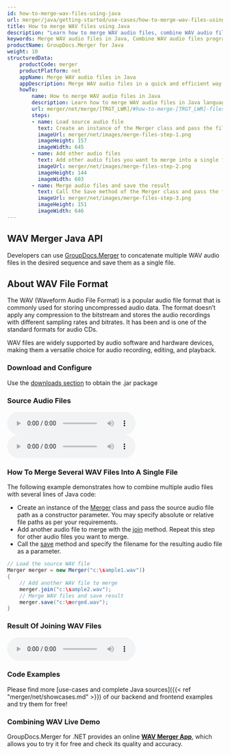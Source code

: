 ```yaml
---
id: how-to-merge-wav-files-using-java
url: merger/java/getting-started/use-cases/how-to-merge-wav-files-using-java
title: How to merge WAV files using Java
description: "Learn how to merge WAV audio files, combine WAV audio files into one file programmatically in Java language using GroupDocs.Merger for Java library."
keywords: Merge WAV audio files in Java, Combine WAV audio files programmatically, Join WAV audio files in Java, Combine WAV audio files in Java, Concatenate WAV audio files in Java
productName: GroupDocs.Merger for Java
weight: 10
structuredData:
    productCode: merger
    productPlatform: net
    appName: Merge WAV audio files in Java
    appDescription: Merge WAV audio files in a quick and efficient way using Java language and GroupDocs.Merger for Java API, without the use of any third-party software like Audacity or WavePad.
    howTo:
        name: How to merge WAV audio files in Java 
        description: Learn how to merge WAV audio files in Java language and GroupDocs.Merger for Java API, without the use of any third-party software like Audacity or WavePad.
        url: merger/net/merge/[TRGT_LWR]/#how-to-merge-[TRGT_LWR]-files-in-c
        steps:
        - name: Load source audio file
          text: Create an instance of the Merger class and pass the file path of the source audio file as a constructor parameter. You may specify absolute or relative file paths as per your requirements. 
          imageUrl: merger/net/images/merge-files-step-1.png
          imageHeight: 157
          imageWidth: 645
        - name: Add other audio files
          text: Add other audio files you want to merge into a single file with the Join method of the Merger class.
          imageUrl: merger/net/images/merge-files-step-2.png
          imageHeight: 144
          imageWidth: 603
        - name: Merge audio files and save the result 
          text: Call the Save method of the Merger class and pass the filename for the resultant audio file as a parameter.
          imageUrl: merger/net/images/merge-files-step-3.png
          imageHeight: 151
          imageWidth: 646
---
```


## WAV Merger Java API

Developers can use [GroupDocs.Merger](https://products.groupdocs.com/merger/java) to concatenate multiple WAV audio files in the desired sequence and save them as a single  file.

## About WAV File Format

The WAV (Waveform Audio File Format) is a popular audio file format that is commonly used for storing uncompressed audio data. The format doesn’t apply any compression to the bitstream and stores the audio recordings with different sampling rates and bitrates. It has been and is one of the standard formats for audio CDs. 

WAV files are widely supported by audio software and hardware devices, making them a versatile choice for audio recording, editing, and playback.

### Download and Configure

Use the [downloads section](https://downloads.groupdocs.com/merger/java) to obtain the .jar package

### Source Audio Files

<audio controls="controls">
  <source type="audio/wav" src="/merger/net/images/audio/sample1.wav"></source>  
  <p>Your browser does not support the audio element.</p>
</audio>

<audio controls="controls">
  <source type="audio/wav" src="/merger/net/images/audio/sample2.wav"></source>  
  <p>Your browser does not support the audio element.</p>
</audio>

### How To Merge Several WAV Files Into A Single File

The following example demonstrates how to combine multiple audio files with several lines of Java code:

* Create an instance of the [Merger](https://reference.groupdocs.com/merger/java/com.groupdocs.merger/merger/) class and pass the source audio file path as a constructor parameter. You may specify absolute or relative file paths as per your requirements.
* Add another audio file to merge with the [join](https://reference.groupdocs.com/merger/java/com.groupdocs.merger/merger/#join-java.io.InputStream-) method. Repeat this step for other audio files you want to merge.
* Call the [save](https://reference.groupdocs.com/merger/java/com.groupdocs.merger/merger/#save-java.io.OutputStream-) method and specify the filename for the resulting audio file as a parameter.

```java
// Load the source WAV file
Merger merger = new Merger("c:\sample1.wav"))
{
    // Add another WAV file to merge
    merger.join("c:\sample2.wav");
    // Merge WAV files and save result
    merger.save("c:\merged.wav");
}
```

### Result Of Joining WAV Files

<audio controls="controls">
  <source type="audio/wav" src="/merger/net/images/audio/merged.wav"></source>  
  <p>Your browser does not support the audio element.</p>
</audio>

### Code Examples

Please find more [use-cases and complete Java sources]({{< ref "merger/net/showcases.md" >}}) of our backend and frontend examples and try them for free!

### Combining WAV Live Demo

GroupDocs.Merger for .NET provides an online [**WAV Merger App**](https://products.groupdocs.app/merger/wav), which allows you to try it for free and check its quality and accuracy.